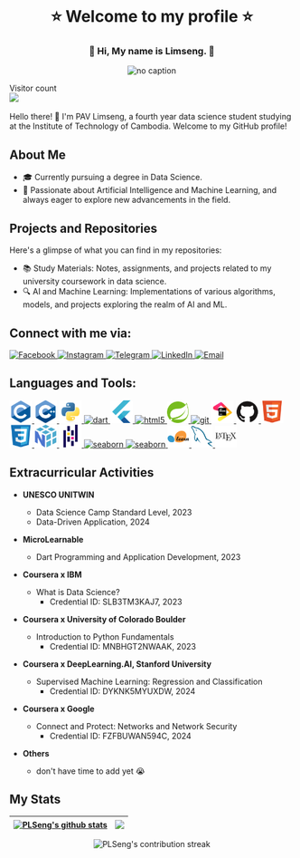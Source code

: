 <h1 align="center"> ⭐️ Welcome to my profile ⭐️ </h1>
<h3 align="center"> 👾 Hi, My name is Limseng. 👾 </h3>

<p align="center">
  <img src="https://miro.medium.com/v2/resize:fit:720/0*s2ivt9cecdqsXvts.gif" alt="no caption" width="30%" />
</p>

<p align="left"> 
  Visitor count<br>
  <img src="https://count.getloli.com/@:plseng?name=%3Aplseng&theme=rule34&padding=7&offset=0&align=center&scale=1&pixelated=1&darkmode=auto" />
</p>

Hello there! 👋 I'm PAV Limseng, a fourth year data science student studying at the Institute of Technology of Cambodia. Welcome to my GitHub profile!

## About Me

- 🎓 Currently pursuing a degree in Data Science.
- 🤖 Passionate about Artificial Intelligence and Machine Learning, and always eager to explore new advancements in the field.

## Projects and Repositories

Here's a glimpse of what you can find in my repositories:

- 📚 Study Materials: Notes, assignments, and projects related to my university coursework in data science.
- 🔍 AI and Machine Learning: Implementations of various algorithms, models, and projects exploring the realm of AI and ML.

## Connect with me via:

<p align="left">
  <a href="https://www.facebook.com/sherlock.seng/">
    <img src="https://upload.wikimedia.org/wikipedia/en/thumb/0/04/Facebook_f_logo_%282021%29.svg/1024px-Facebook_f_logo_%282021%29.svg.png" alt="Facebook" width="35" />
  </a>
  <a href="https://www.instagram.com/comrade_doofenshmirtz/">
    <img src="https://upload.wikimedia.org/wikipedia/commons/thumb/9/95/Instagram_logo_2022.svg/1024px-Instagram_logo_2022.svg.png" alt="Instagram" width="35" />
  </a>
  <a href="https://t.me/PLSeng">
    <img src="https://upload.wikimedia.org/wikipedia/commons/thumb/8/83/Telegram_2019_Logo.svg/1024px-Telegram_2019_Logo.svg.png" alt="Telegram" width="35" />
  </a>
  <a href="https://linkedin.com/in/plseng/">
    <img src="https://th.bing.com/th?id=ODLS.c1b94e26-52d8-4d85-8faf-a367583929ce&w=32&h=32&qlt=91&pcl=fffffa&o=6&pid=1.2" alt="LinkedIn" width="35" />
  </a>
  <a href="mailto:limseng2017@outlook.com">
    <img src="https://upload.wikimedia.org/wikipedia/commons/thumb/d/df/Microsoft_Office_Outlook_%282018%E2%80%93present%29.svg/1024px-Microsoft_Office_Outlook_%282018%E2%80%93present%29.svg.png" alt="Email" width="35" />
  </a>
</p>

## Languages and Tools:
<p align="left">
  <a href="https://www.cprogramming.com/" target="_blank" rel="noreferrer">
    <img src="https://raw.githubusercontent.com/devicons/devicon/master/icons/c/c-original.svg" alt="c" width="40" height="40"/>
  </a>
  <a href="https://www.w3schools.com/cpp/" target="_blank" rel="noreferrer">
    <img src="https://raw.githubusercontent.com/devicons/devicon/master/icons/cplusplus/cplusplus-original.svg" alt="cplusplus" width="40" height="40"/>
  </a>
  <a href="https://www.python.org" target="_blank" rel="noreferrer">
    <img src="https://raw.githubusercontent.com/devicons/devicon/master/icons/python/python-original.svg" alt="python" width="40" height="40"/>
  </a>
  <a href="https://www.dart.dev" target="_blank" rel="noreferrer">
    <img src="https://cdn-images-1.medium.com/v2/resize:fit:1200/1*knHF_qpxdtS8h0Z8EeqowA.png" alt="dart" width="40" height="40"/>
  </a>
  <a href="https://flutter.dev/" target="_blank" rel="noreferrer">
    <img src="https://raw.githubusercontent.com/devicons/devicon/master/icons/flutter/flutter-original.svg" alt="Flutter" width="40" height="40"/>
  </a>
  <a href="https://www.java.com/en/" target="_blank" rel="noreferrer">
        <img src="https://avatars3.githubusercontent.com/u/18692364?s=400&v=4" alt="html5" width="40" height="40">
    </a>
  <a href="https://spring.io/projects/spring-boot" target="_blank" rel="Spring">
    <img src="https://raw.githubusercontent.com/devicons/devicon/master/icons/spring/spring-original.svg" alt="Spring" width="38" height="38"/>
  </a>
  <a href="https://git-scm.com/" target="_blank" rel="noreferrer"> 
    <img src="https://www.vectorlogo.zone/logos/git-scm/git-scm-icon.svg" alt="git" width="40" height="40"/> 
  </a>
  <a href="https://www.jetbrains.com/" target="_blank" rel="noreferrer"> 
    <img src="https://raw.githubusercontent.com/devicons/devicon/master/icons/jetbrains/jetbrains-original.svg" alt="JetBrains" width="40" height="40"/> 
  </a>
  <a href="https://www.github.com/" target="_blank" rel="noreferrer"> 
    <img src="https://raw.githubusercontent.com/devicons/devicon/master/icons/github/github-original.svg" alt="GitHub" width="40" height="40"/> 
  </a>
   <a href="https://www.w3.org/html/" target="_blank" rel="noreferrer">
    <img src="https://raw.githubusercontent.com/devicons/devicon/master/icons/html5/html5-original.svg" alt="html5" width="40" height="40"/>
  </a>
  <a href="https://www.w3.org/Style/CSS/Overview.en.html" target="_blank" rel="noreferrer">
    <img src="https://raw.githubusercontent.com/devicons/devicon/master/icons/css3/css3-original.svg" alt="css" width="40" height="40"/>
  </a>
  <a href="https://numpy.org/" target="_blank" rel="Numpy">
    <img src="https://raw.githubusercontent.com/devicons/devicon/master/icons/numpy/numpy-original.svg" alt="css" width="40" height="40"/>
  </a>
  <a href="https://pandas.pydata.org/" target="_blank" rel="noreferrer"> 
    <img src="https://raw.githubusercontent.com/devicons/devicon/2ae2a900d2f041da66e950e4d48052658d850630/icons/pandas/pandas-original.svg" alt="pandas" width="40" height="40"/> 
  </a>
  <a href="https://seaborn.pydata.org/" target="_blank" rel="noreferrer">
    <img src="https://seaborn.pydata.org/_images/logo-mark-lightbg.svg" alt="seaborn" width="40" height="40"/>
  </a> 
  <a href="https://matplotlib.org/" target="_blank" rel="Matplotlib">
    <img src="https://th.bing.com/th?id=ODLS.52bd85f3-a366-4464-9a67-664b779630fb&w=32&h=32&qlt=90&pcl=fffffa&o=6&pid=1.2" alt="seaborn" width="38" height="38"/>
  </a>
  <a href="https://scikit-learn.org/" target="_blank" rel="scikit-learn">
    <img src="https://raw.githubusercontent.com/devicons/devicon/master/icons/scikitlearn/scikitlearn-original.svg" alt="scikit-learn" width="38" height="38"/>
  </a>
  <a href="https://www.mysql.com/" target="_blank" rel="MySQL">
    <img src="https://raw.githubusercontent.com/devicons/devicon/master/icons/mysql/mysql-original.svg" alt="MySQL" width="38" height="38"/>
  </a>
  <a href="https://www.latex-project.org/" target="_blank" rel="LaTeX">
    <img src="https://raw.githubusercontent.com/devicons/devicon/master/icons/latex/latex-original.svg" alt="LaTeX" width="38" height="38"/>
  </a>
</p>

## Extracurricular Activities

- **UNESCO UNITWIN**
  - Data Science Camp Standard Level, 2023
  - Data-Driven Application, 2024

- **MicroLearnable**
  - Dart Programming and Application Development, 2023

- **Coursera x IBM**
  - What is Data Science?
    - Credential ID: SLB3TM3KAJ7, 2023

- **Coursera x University of Colorado Boulder**
  - Introduction to Python Fundamentals
    - Credential ID: MNBHGT2NWAAK, 2023

- **Coursera x DeepLearning.AI, Stanford University**
  - Supervised Machine Learning: Regression and Classification
    - Credential ID: DYKNK5MYUXDW, 2024

- **Coursera x Google**
  - Connect and Protect: Networks and Network Security
    - Credential ID: FZFBUWAN594C, 2024
   
- **Others**
  - don't have time to add yet 😭

## My Stats

| <a href="https://github.com/PLSeng/github-readme-stats"><img align="center" src="https://github-readme-stats.vercel.app/api?username=PLSeng&show_icons=true&include_all_commits=true&theme=buefy&hide_border=true" alt="PLSeng's github stats" /></a> | <a href="https://github.com/PLSeng/github-readme-stats"><img align="center" src="https://github-readme-stats.vercel.app/api/top-langs/?username=PLSeng&layout=compact&theme=buefy&hide_border=true" /></a> |
| ------------- | ------------- |
<p align="center">
  <img src="https://github-readme-streak-stats.herokuapp.com/?user=PLSeng" alt="PLSeng's contribution streak" />
</p>
